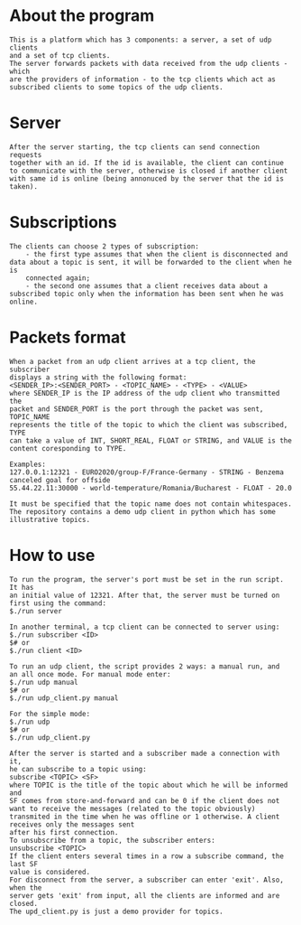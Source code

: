 # About the program
    This is a platform which has 3 components: a server, a set of udp clients
    and a set of tcp clients.
    The server forwards packets with data received from the udp clients - which
    are the providers of information - to the tcp clients which act as
    subscribed clients to some topics of the udp clients.

# Server
    After the server starting, the tcp clients can send connection requests
    together with an id. If the id is available, the client can continue to communicate with the server, otherwise is closed if another client with same id is online (being annonuced by the server that the id is taken).

# Subscriptions
    The clients can choose 2 types of subscription:
        - the first type assumes that when the client is disconnected and data about a topic is sent, it will be forwarded to the client when he is
        connected again;
        - the second one assumes that a client receives data about a subscribed topic only when the information has been sent when he was online.

# Packets format
    When a packet from an udp client arrives at a tcp client, the subscriber
    displays a string with the following format:
    <SENDER_IP>:<SENDER_PORT> - <TOPIC_NAME> - <TYPE> - <VALUE>
    where SENDER_IP is the IP address of the udp client who transmitted the
    packet and SENDER_PORT is the port through the packet was sent, TOPIC_NAME
    represents the title of the topic to which the client was subscribed, TYPE
    can take a value of INT, SHORT_REAL, FLOAT or STRING, and VALUE is the content coresponding to TYPE.

    Examples:
    127.0.0.1:12321 - EURO2020/group-F/France-Germany - STRING - Benzema canceled goal for offside
    55.44.22.11:30000 - world-temperature/Romania/Bucharest - FLOAT - 20.0

    It must be specified that the topic name does not contain whitespaces.
    The repository contains a demo udp client in python which has some illustrative topics.

# How to use
    To run the program, the server's port must be set in the run script. It has
    an initial value of 12321. After that, the server must be turned on first using the command:
    $./run server

    In another terminal, a tcp client can be connected to server using:
    $./run subscriber <ID>
    $# or
    $./run client <ID>

    To run an udp client, the script provides 2 ways: a manual run, and
    an all once mode. For manual mode enter:
    $./run udp manual
    $# or
    $./run udp_client.py manual

    For the simple mode:
    $./run udp
    $# or
    $./run udp_client.py

    After the server is started and a subscriber made a connection with it,
    he can subscribe to a topic using:
    subscribe <TOPIC> <SF>
    where TOPIC is the title of the topic about which he will be informed and
    SF comes from store-and-forward and can be 0 if the client does not want to receive the messages (related to the topic obviously) transmited in the time when he was offline or 1 otherwise. A client receives only the messages sent
    after his first connection.
    To unsubscribe from a topic, the subscriber enters:
    unsubscribe <TOPIC>
    If the client enters several times in a row a subscribe command, the last SF
    value is considered.
    For disconnect from the server, a subscriber can enter 'exit'. Also, when the
    server gets 'exit' from input, all the clients are informed and are closed.
    The upd_client.py is just a demo provider for topics.
